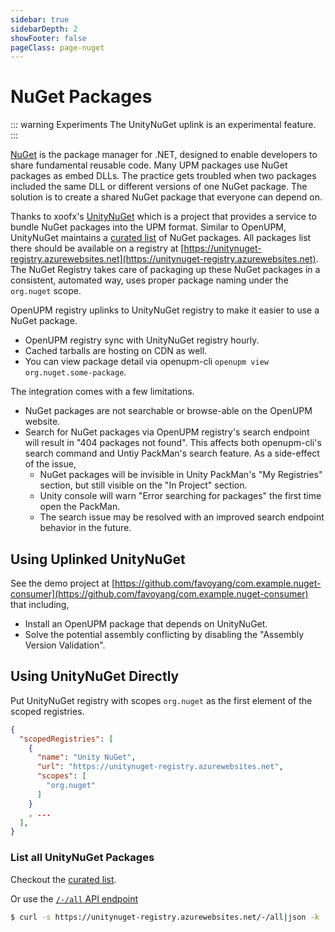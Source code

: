 ```yaml
---
sidebar: true
sidebarDepth: 2
showFooter: false
pageClass: page-nuget
---
```

# NuGet Packages

::: warning Experiments
The UnityNuGet uplink is an experimental feature.
:::

[NuGet](https://docs.microsoft.com/en-us/nuget/what-is-nuget) is the package manager for .NET, designed to enable developers to share fundamental reusable code. Many UPM packages use NuGet packages as embed DLLs. The practice gets troubled when two packages included the same DLL or different versions of one NuGet package. The solution is to create a shared NuGet package that everyone can depend on.

Thanks to xoofx's [UnityNuGet](https://github.com/xoofx/UnityNuGet) which is a project that provides a service to bundle NuGet packages into the UPM format. Similar to OpenUPM, UnityNuGet maintains a [curated list](https://github.com/xoofx/UnityNuGet/blob/master/registry.json) of NuGet packages. All packages list there should be available on a registry at [https://unitynuget-registry.azurewebsites.net](https://unitynuget-registry.azurewebsites.net). The NuGet Registry takes care of packaging up these NuGet packages in a consistent, automated way, uses proper package naming under the `org.nuget` scope.

OpenUPM registry uplinks to UnityNuGet registry to make it easier to use a NuGet package.

- OpenUPM registry sync with UnityNuGet registry hourly.
- Cached tarballs are hosting on CDN as well.
- You can view package detail via openupm-cli `openupm view org.nuget.some-package`.

The integration comes with a few limitations.

- NuGet packages are not searchable or browse-able on the OpenUPM website.
- Search for NuGet packages via OpenUPM registry's search endpoint will result in "404 packages not found". This affects both openupm-cli's search command and Untiy PackMan's search feature. As a side-effect of the issue,
  - NuGet packages will be invisible in Unity PackMan's "My Registries" section, but still visible on the "In Project" section.
  - Unity console will warn "Error searching for packages" the first time open the PackMan.
  - The search issue may be resolved with an improved search endpoint behavior in the future.

## Using Uplinked UnityNuGet

See the demo project at [https://github.com/favoyang/com.example.nuget-consumer](https://github.com/favoyang/com.example.nuget-consumer) that including,

- Install an OpenUPM package that depends on UnityNuGet.
- Solve the potential assembly conflicting by disabling the "Assembly Version Validation".

## Using UnityNuGet Directly

Put UnityNuGet registry with scopes `org.nuget` as the first element of the scoped registries.

```json
{
  "scopedRegistries": [
    {
      "name": "Unity NuGet",
      "url": "https://unitynuget-registry.azurewebsites.net",
      "scopes": [
        "org.nuget"
      ]
    }
    , ...
  ],
}
```

### List all UnityNuGet Packages

Checkout the [curated list](https://github.com/xoofx/UnityNuGet/blob/master/registry.json).

Or use the [`/-/all` API endpoint](https://unitynuget-registry.azurewebsites.net/-/all)

```sh
$ curl -s https://unitynuget-registry.azurewebsites.net/-/all|json -k
```
